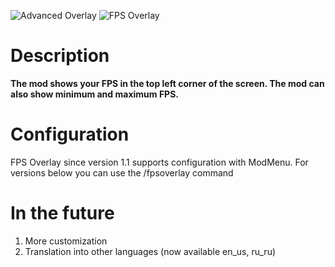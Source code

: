 ![Advanced Overlay](https://cdn.modrinth.com/data/cached_images/65fe924d17d898a1ed139c6bfd7264ca23b0e2c7.png)
![FPS Overlay](https://cdn.modrinth.com/data/cached_images/c94cfb5a23bac98a536bee2ec2e0f6096a77d3e9.png)
# Description
**The mod shows your FPS in the top left corner of the screen. The mod can also show minimum and maximum FPS.**
# Configuration
FPS Overlay since version 1.1 supports configuration with ModMenu.
For versions below you can use the /fpsoverlay command
# In the future
1. More customization
2. Translation into other languages (now available en_us, ru_ru)
